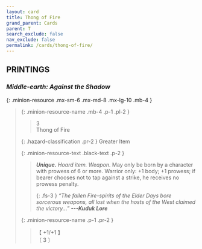 ```yaml
---
layout: card
title: Thong of Fire
grand_parent: Cards
parent: T
search_exclude: false
nav_exclude: false
permalink: /cards/thong-of-fire/
---
```


## PRINTINGS


### _Middle-earth: Against the Shadow_

{: .minion-resource .mx-sm-6 .mx-md-8 .mx-lg-10 .mb-4 }
> {: .minion-resource-name .mb-4 .p-1 .pl-2 }
> > <div class="hazard-mp">3</div>
> > <div class="card-name">Thong of Fire</div>
>
> {: .hazard-classification .pr-2 }
> Greater Item
>
> {: .minion-resource-text .black-text .p-2 }
> > _**Unique.**_ _Hoard item._ _Weapon._ May only be born by a character with prowess of 6 or more. Warrior only: +1 body; +1 prowess; if bearer chooses not to tap against a strike, he receives no prowess penalty. 
> > 
> > {: .fs-3 } 
> > _“The fallen Fire-spirits of the Elder Days bore sorcerous weapons, all lost when the hosts of the West claimed the victory...”_ ***---&#65279;Kuduk Lore*** 
> 
> {: .minion-resource-name .p-1 .pr-2 }
> > <div class="card-shield">【 +1/+1 】</div>
> > <div class="card-corruption-white">〔 3 〕</div>
